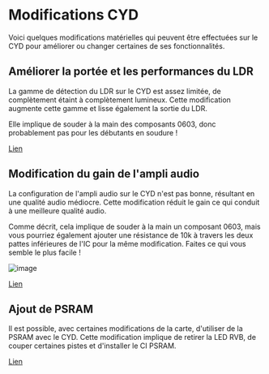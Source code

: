 # Modifications CYD

Voici quelques modifications matérielles qui peuvent être effectuées sur le CYD pour améliorer ou changer certaines de ses fonctionnalités.

## Améliorer la portée et les performances du LDR

La gamme de détection du LDR sur le CYD est assez limitée, de complètement étaint à complètement lumineux. Cette modification augmente cette gamme et lisse également la sortie du LDR.

Elle implique de souder à la main des composants 0603, donc probablement pas pour les débutants en soudure !

[Lien](https://github.com/hexeguitar/ESP32_TFT_PIO#1-ldr)

## Modification du gain de l'ampli audio

La configuration de l'ampli audio sur le CYD n'est pas bonne, résultant en une qualité audio médiocre. Cette modification réduit le gain ce qui conduit à une meilleure qualité audio.

Comme décrit, cela implique de souder à la main un composant 0603, mais vous pourriez également ajouter une résistance de 10k à travers les deux pattes inférieures de l'IC pour la même modification. Faites ce qui vous semble le plus facile !

![image](https://github.com/witnessmenow/ESP32-Cheap-Yellow-Display/assets/1562562/04b98352-ca41-4bcc-bf77-380db4cce1da)

[Lien](https://github.com/hexeguitar/ESP32_TFT_PIO#2-audio-amp-gain-mod)

## Ajout de PSRAM

Il est possible, avec certaines modifications de la carte, d'utiliser de la PSRAM avec le CYD.
Cette modification implique de retirer la LED RVB, de couper certaines pistes et d'installer le CI PSRAM.

[Lien](https://github.com/hexeguitar/ESP32_TFT_PIO#adding-psram)